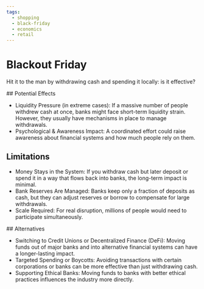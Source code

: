 ```yaml
---
tags:
  - shopping
  - black-friday
  - economics
  - retail
---
```


# Blackout Friday

Hit it to the man by withdrawing cash and spending it locally: is it effective?

## Potential Effects

- Liquidity Pressure (in extreme cases): If a massive number of people withdrew cash at once, banks might face short-term liquidity strain. However, they usually have mechanisms in place to manage withdrawals.
- Psychological & Awareness Impact: A coordinated effort could raise awareness about financial systems and how much people rely on them.


## Limitations

- Money Stays in the System: If you withdraw cash but later deposit or spend it in a way that flows back into banks, the long-term impact is minimal.
- Bank Reserves Are Managed: Banks keep only a fraction of deposits as cash, but they can adjust reserves or borrow to compensate for large withdrawals.
- Scale Required: For real disruption, millions of people would need to participate simultaneously.

## Alternatives

- Switching to Credit Unions or Decentralized Finance (DeFi): Moving funds out of major banks and into alternative financial systems can have a longer-lasting impact.
- Targeted Spending or Boycotts: Avoiding transactions with certain corporations or banks can be more effective than just withdrawing cash.
- Supporting Ethical Banks: Moving funds to banks with better ethical practices influences the industry more directly.

